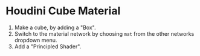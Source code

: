 # Houdini Cube Material

1. Make a cube, by adding a "Box".
2. Switch to the material network by choosing `mat` from the other networks dropdown menu.
3. Add a "Principled Shader".